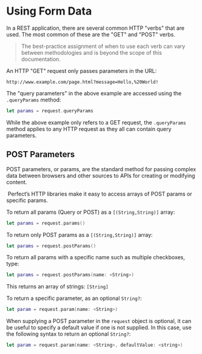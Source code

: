 # Using Form Data

In a REST application, there are several common HTTP "verbs" that are used. The most common of these are the "GET" and "POST" verbs.

> The best-practice assignment of when to use each verb can vary between methodologies and is beyond the scope of this documentation.

An HTTP "GET" request only passes parameters in the URL:

```
http://www.example.com/page.html?message=Hello,%20World!
```

The "query parameters" in the above example are accessed using the `.queryParams` method:

``` swift
let params = request.queryParams
```

While the above example only refers to a GET request, the `.queryParams` method applies to any HTTP request as they all can contain query parameters.

## POST Parameters

POST parameters, or params, are the standard method for passing complex data between browsers and other sources to APIs for creating or modifying content.

 Perfect’s HTTP libraries make it easy to access arrays of POST params or specific params.

To return all params (Query or POST) as a `[(String,String)]` array:

``` swift
let params = request.params()
```

To return only POST params as a `[(String,String)]` array:

``` swift
let params = request.postParams()
```


To return all params with a specific name such as multiple checkboxes, type:

``` swift
let params = request.postParams(name: <String>)
```
This returns an array of strings: `[String]`

To return a specific parameter, as an optional `String?`:

``` swift
let param = request.param(name: <String>)
```

When supplying a POST parameter in the `request` object is optional, it can be useful to specify a default value if one is not supplied. In this case, use the following syntax to return an optional `String?`:

``` swift
let param = request.param(name: <String>, defaultValue: <string>)
```
